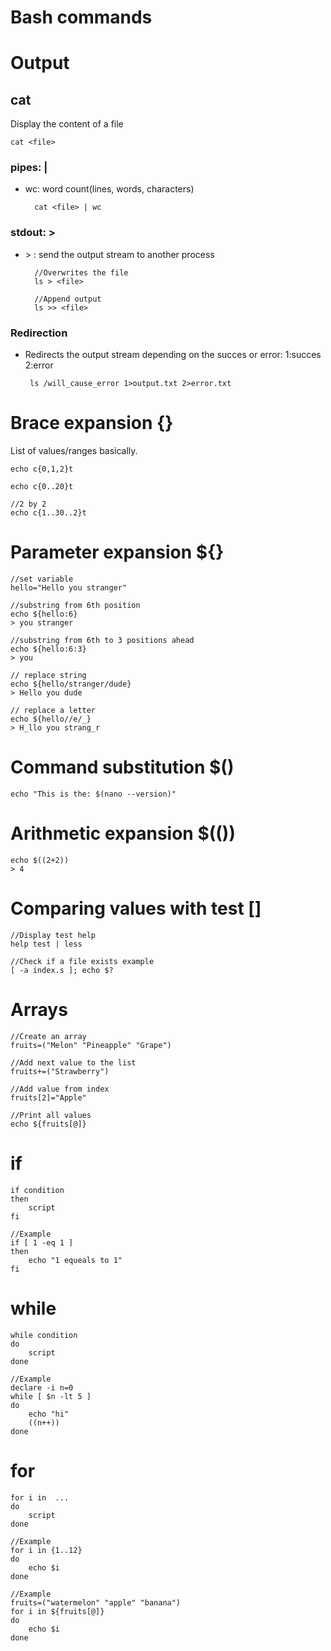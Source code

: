 # Bash commands

# Output

## cat
Display the content of a file

    cat <file>

### pipes: |

- wc: word count(lines, words, characters)

        cat <file> | wc

### stdout: >

- \> : send the output stream to another process

        //Overwrites the file
        ls > <file>

        //Append output
        ls >> <file>

### Redirection

-  Redirects the output stream depending on the succes or error: 1:succes   2:error

        ls /will_cause_error 1>output.txt 2>error.txt

# Brace expansion {}
List of values/ranges basically.

    echo c{0,1,2}t

    echo c{0..20}t

    //2 by 2
    echo c{1..30..2}t

# Parameter expansion ${}

    //set variable
    hello="Hello you stranger"

    //substring from 6th position
    echo ${hello:6}
    > you stranger

    //substring from 6th to 3 positions ahead
    echo ${hello:6:3}
    > you

    // replace string
    echo ${hello/stranger/dude}
    > Hello you dude

    // replace a letter
    echo ${hello//e/_}
    > H_llo you strang_r

# Command substitution $()

    echo "This is the: $(nano --version)"
    
# Arithmetic expansion $(())

    echo $((2+2))
    > 4

# Comparing values with test []

    //Display test help
    help test | less

    //Check if a file exists example
    [ -a index.s ]; echo $?

# Arrays

    //Create an array
    fruits=("Melon" "Pineapple" "Grape")

    //Add next value to the list
    fruits+=("Strawberry")

    //Add value from index
    fruits[2]="Apple"

    //Print all values
    echo ${fruits[@]}

# if

    if condition
    then
        script
    fi

    //Example
    if [ 1 -eq 1 ] 
    then 
        echo "1 equeals to 1"
    fi

# while

    while condition
    do
        script
    done

    //Example
    declare -i n=0
    while [ $n -lt 5 ]
    do 
        echo "hi" 
        ((n++))
    done

# for

    for i in  ... 
    do
        script
    done

    //Example
    for i in {1..12}
    do 
        echo $i
    done

    //Example
    fruits=("watermelon" "apple" "banana")
    for i in ${fruits[@]}
    do 
        echo $i
    done